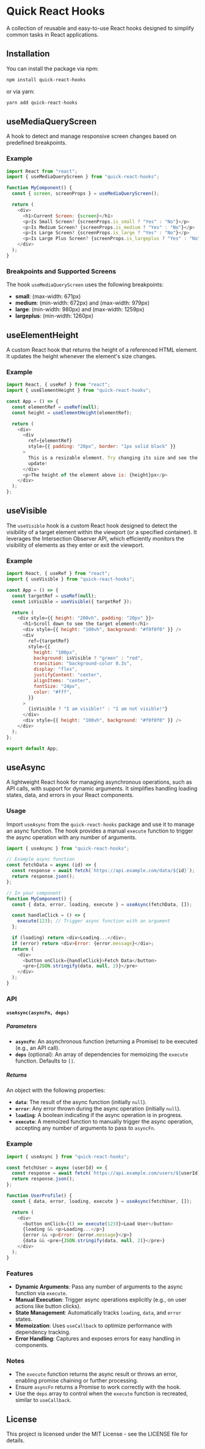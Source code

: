 # Quick React Hooks

A collection of reusable and easy-to-use React hooks designed to simplify common tasks in React applications.

## Installation

You can install the package via npm:

```bash
npm install quick-react-hooks
```

or via yarn:

```bash
yarn add quick-react-hooks
```

## useMediaQueryScreen

A hook to detect and manage responsive screen changes based on predefined breakpoints.

### Example

```javascript
import React from "react";
import { useMediaQueryScreen } from "quick-react-hooks";

function MyComponent() {
  const { screen, screenProps } = useMediaQueryScreen();

  return (
    <div>
      <h1>Current Screen: {screen}</h1>
      <p>Is Small Screen? {screenProps.is_small ? "Yes" : "No"}</p>
      <p>Is Medium Screen? {screenProps.is_medium ? "Yes" : "No"}</p>
      <p>Is Large Screen? {screenProps.is_large ? "Yes" : "No"}</p>
      <p>Is Large Plus Screen? {screenProps.is_largeplus ? "Yes" : "No"}</p>
    </div>
  );
}
```

### Breakpoints and Supported Screens

The hook `useMediaQueryScreen` uses the following breakpoints:

- **small**: (max-width: 671px)
- **medium**: (min-width: 672px) and (max-width: 979px)
- **large**: (min-width: 980px) and (max-width: 1259px)
- **largeplus**: (min-width: 1260px)

## useElementHeight

A custom React hook that returns the height of a referenced HTML element. It updates the height whenever the element's size changes.

### Example

```javascript
import React, { useRef } from "react";
import { useElementHeight } from "quick-react-hooks";

const App = () => {
  const elementRef = useRef(null);
  const height = useElementHeight(elementRef);

  return (
    <div>
      <div
        ref={elementRef}
        style={{ padding: "20px", border: "1px solid black" }}
      >
        This is a resizable element. Try changing its size and see the height
        update!
      </div>
      <p>The height of the element above is: {height}px</p>
    </div>
  );
};
```

## useVisible

The `useVisible` hook is a custom React hook designed to detect the visibility of a target element within the viewport (or a specified container). It leverages the Intersection Observer API, which efficiently monitors the visibility of elements as they enter or exit the viewport.

### Example

```javascript
import React, { useRef } from "react";
import { useVisible } from "quick-react-hooks";

const App = () => {
  const targetRef = useRef(null);
  const isVisible = useVisible({ targetRef });

  return (
    <div style={{ height: "200vh", padding: "20px" }}>
      <h1>Scroll down to see the target element</h1>
      <div style={{ height: "100vh", background: "#f0f0f0" }} />
      <div
        ref={targetRef}
        style={{
          height: "100px",
          background: isVisible ? "green" : "red",
          transition: "background-color 0.3s",
          display: "flex",
          justifyContent: "center",
          alignItems: "center",
          fontSize: "24px",
          color: "#fff",
        }}
      >
        {isVisible ? "I am visible!" : "I am not visible!"}
      </div>
      <div style={{ height: "100vh", background: "#f0f0f0" }} />
    </div>
  );
};

export default App;
```

## useAsync

A lightweight React hook for managing asynchronous operations, such as API calls, with support for dynamic arguments. It simplifies handling loading states, data, and errors in your React components.

### Usage

Import `useAsync` from the `quick-react-hooks` package and use it to manage an async function. The hook provides a manual `execute` function to trigger the async operation with any number of arguments.

```javascript
import { useAsync } from "quick-react-hooks";

// Example async function
const fetchData = async (id) => {
  const response = await fetch(`https://api.example.com/data/${id}`);
  return response.json();
};

// In your component
function MyComponent() {
  const { data, error, loading, execute } = useAsync(fetchData, []);

  const handleClick = () => {
    execute(123); // Trigger async function with an argument
  };

  if (loading) return <div>Loading...</div>;
  if (error) return <div>Error: {error.message}</div>;
  return (
    <div>
      <button onClick={handleClick}>Fetch Data</button>
      <pre>{JSON.stringify(data, null, 2)}</pre>
    </div>
  );
}
```

### API

#### `useAsync(asyncFn, deps)`

##### Parameters

- **`asyncFn`**: An asynchronous function (returning a Promise) to be executed (e.g., an API call).
- **`deps`** (optional): An array of dependencies for memoizing the `execute` function. Defaults to `[]`.

##### Returns

An object with the following properties:

- **`data`**: The result of the async function (initially `null`).
- **`error`**: Any error thrown during the async operation (initially `null`).
- **`loading`**: A boolean indicating if the async operation is in progress.
- **`execute`**: A memoized function to manually trigger the async operation, accepting any number of arguments to pass to `asyncFn`.

### Example

```javascript
import { useAsync } from "quick-react-hooks";

const fetchUser = async (userId) => {
  const response = await fetch(`https://api.example.com/users/${userId}`);
  return response.json();
};

function UserProfile() {
  const { data, error, loading, execute } = useAsync(fetchUser, []);

  return (
    <div>
      <button onClick={() => execute(123)}>Load User</button>
      {loading && <p>Loading...</p>}
      {error && <p>Error: {error.message}</p>}
      {data && <pre>{JSON.stringify(data, null, 2)}</pre>}
    </div>
  );
}
```

### Features

- **Dynamic Arguments**: Pass any number of arguments to the async function via `execute`.
- **Manual Execution**: Trigger async operations explicitly (e.g., on user actions like button clicks).
- **State Management**: Automatically tracks `loading`, `data`, and `error` states.
- **Memoization**: Uses `useCallback` to optimize performance with dependency tracking.
- **Error Handling**: Captures and exposes errors for easy handling in components.

### Notes

- The `execute` function returns the async result or throws an error, enabling promise chaining or further processing.
- Ensure `asyncFn` returns a Promise to work correctly with the hook.
- Use the `deps` array to control when the `execute` function is recreated, similar to `useCallback`.

## License

This project is licensed under the MIT License - see the LICENSE file for details.
